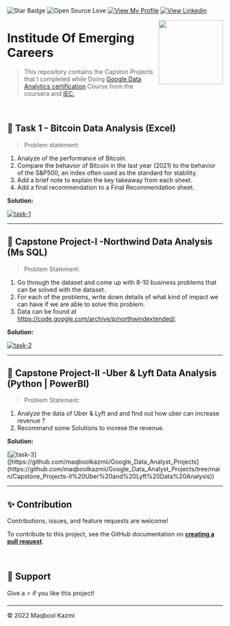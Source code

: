 ![Star Badge](https://img.shields.io/static/v1?label=%F0%9F%8C%9F&message=If%20Useful&style=style=flat&color=BC4E99)
![Open Source Love](https://badges.frapsoft.com/os/v1/open-source.svg?v=103)
[![View My Profile](https://img.shields.io/badge/View-My_Profile-green?logo=GitHub)](https://github.com/maqboolkazmii)
[![View Linkedin](https://img.shields.io/badge/View-My_Linkedin-blue?logo=Linkedin)](https://www.linkedin.com/in/maqboolkazmi/)

<img align = right height = 150 width = 150 src ="https://iec.org.pk/wp-content/uploads/2021/03/cropped-024542445.png">

#  Institude Of Emerging Careers
> This repository contains the Capston Projects that I completed while Doing [Google Data Analytics certification](https://www.coursera.org/professional-certificates/google-data-analytics?utm_source=gg&utm_medium=sem&utm_campaign=15-GoogleDataAnalytics-ROW&utm_content=B2C&campaignid=12566515400&adgroupid=117869292685&device=c&keyword=coursera%20data%20analytics%20course&matchtype=b&network=g&devicemodel=&adpostion=&creativeid=507290840624&hide_mobile_promo&gclid=Cj0KCQiAg_KbBhDLARIsANx7wAzFR26lV2lbrGebuhU8O_EnR9Lzi2nFDOEjfSTuBCqSrabbGivgllYaAql6EALw_wcB) Course from the coursera and [IEC.](http://iec.org.pk)

<br>




## 🌟 Task 1 - Bitcoin Data Analysis (Excel)


> Problem statement:

1. Analyze of the performance of Bitcoin.
2. Compare the behavior of Bitcoin in the last year (2021) to the behavior of the S&P500, an index often used as the standard for stability.
3. Add a brief note to explain the key takeaway from each sheet.
4. Add a final recommendation to a Final Recommendation sheet.

**Solution:**

[![task-1](https://img.shields.io/badge/Bitcoin_Data_Analysis-Excel-971901?style=for-the-badge&logo=GITHUB)](https://github.com/maqboolkazmii/Google_Data_Analyst_Projects/tree/main/Task%201%20Bitcoin%20Data%20analysis)

---

## 🌟 Capstone Project-I -Northwind Data Analysis (Ms SQL)

> Problem Statement:
1. Go through the dataset and come up with 8-10 business problems that can be solved with the dataset.
2. For each of the problems, write down details of what kind of impact we can have if we are able to solve this problem.
3. Data can be found at https://code.google.com/archive/p/northwindextended/.

**Solution:**

[![task-2](https://img.shields.io/badge/North_Wind_Data_Analysis-MS_SQL-971901?style=for-the-badge&logo=GITHUB)](https://github.com/maqboolkazmii/Google_Data_Analyst_Projects/tree/main/Capstone%20Project-I%20Northwind%20Data%20Analysis)

---


## 🌟 Capstone Project-II -Uber & Lyft Data Analysis (Python | PowerBI)

> Problem Statement:
1. Analyze the data of Uber & Lyft and and find out how uber can increase revenue ?
2. Recommand some Solutions to increse the revenue.


**Solution:**

[![task-3](https://img.shields.io/badge/Uber_&_Lyft_Data_Analysis-(Python_|_PowerBI)-971901?style=for-the-badge&logo=GITHUB)]([https://github.com/maqboolkazmii/Google_Data_Analyst_Projects](https://github.com/maqboolkazmii/Google_Data_Analyst_Projects/tree/main/Capstone_Projects-II%20Uber%20and%20Lyft%20Data%20Analysis))

---







## ✨ Contribution

Contributions, issues, and feature requests are welcome!

To contribute to this project, see the GitHub documentation on **[creating a pull request](https://help.github.com/en/github/collaborating-with-issues-and-pull-requests/creating-a-pull-request)**.

<br>

## 👏 Support

Give a ⭐️ if you like this project!
___________________________________

<p>&copy; 2022 Maqbool Kazmi</p>
